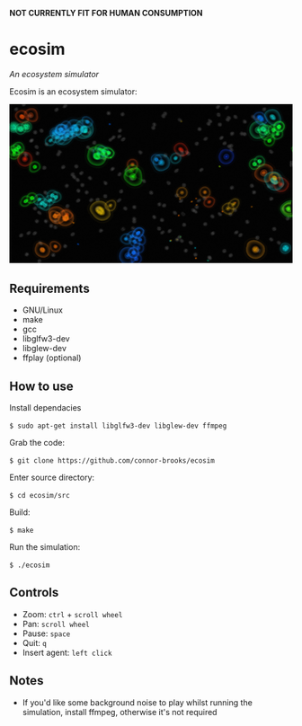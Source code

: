**NOT CURRENTLY FIT FOR HUMAN CONSUMPTION**
# ecosim
*An ecosystem simulator*

Ecosim is an ecosystem simulator:

![Screenshot of ecosim](screenshot.png)
## Requirements
* GNU/Linux
* make
* gcc
* libglfw3-dev
* libglew-dev
* ffplay (optional)
## How to use
 Install dependacies

`$ sudo apt-get install libglfw3-dev libglew-dev ffmpeg`

 Grab the code:

`$ git clone https://github.com/connor-brooks/ecosim`

 Enter source directory:

`$ cd ecosim/src`

 Build:

`$ make`

 Run the simulation: 

`$ ./ecosim`
## Controls 
* Zoom: `ctrl` + `scroll wheel`
* Pan: `scroll wheel`
* Pause: `space`
* Quit: `q`
* Insert agent: `left click`

## Notes 
* If you'd like some background noise to play whilst running the simulation, install ffmpeg, otherwise it's not required


